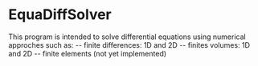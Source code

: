 # EquaDiffSolver

This program is intended to solve differential 
equations using numerical approches such as:
-- finite differences: 1D and 2D
-- finites volumes: 1D and 2D
-- finite elements (not yet implemented)